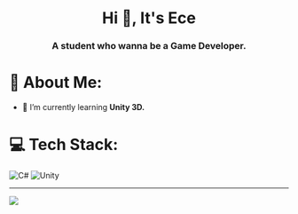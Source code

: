 <h1 align="center">Hi 👋, It's Ece</h1>
<h3 align="center">A student who wanna be a Game Developer.</h3>



# 💫 About Me:
- 🌱 I’m currently learning **Unity 3D.**

# 💻 Tech Stack:
![C#](https://img.shields.io/badge/c%23-%23239120.svg?style=for-the-badge&logo=csharp&logoColor=white) ![Unity](https://img.shields.io/badge/unity-%23000000.svg?style=for-the-badge&logo=unity&logoColor=white)

---
[![](https://visitcount.itsvg.in/api?id=dedasame&icon=7&color=10)](https://visitcount.itsvg.in)

